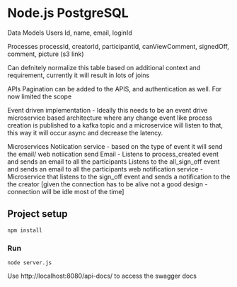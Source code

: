 # Node.js PostgreSQL 

Data Models
Users
Id, name, email, loginId

Processes
processId, creatorId, participantId, canViewComment, signedOff, comment, picture (s3 link)

Can defnitely normalize this table based on additional context and requirement, currently it will result in lots of joins

APIs
Pagination can be added to the APIS, and authentication as well. For now limited the scope

Event driven implementation - 
Ideally this needs to be an event drive microservice based architecture where any change event like process creation is published to 
a kafka topic and a microservice will listen to that, this way it will occur async and decrease the latency. 

Microservices 
Notiication service - based on the type of event it will send the email/ web notiication
  send Email - 
    Listens to process_created event and sends an email to all the participants 
    Listens to the all_sign_off event and sends an email to all the participants
  web notification service -
    Microservice that listens to the sign_off event and sends a notification to the the creator [given the connection has to be alive not a good design - connection will be idle most of the time]

## Project setup
```
npm install
```

### Run
```
node server.js
```
Use http://localhost:8080/api-docs/ to access the swagger docs
